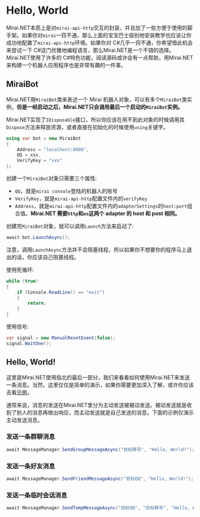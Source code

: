 # Hello, World

Mirai.NET本质上是对`mirai-api-http`交互的封装，并且加了一些方便于使用的脚手架。如果你对`mirai`一窍不通，那么上面的宝宝巴士级别地安装教学也应该让你成功地配置了`mirai-api-http`环境。如果你对 C#几乎一窍不通，你希望借此机会来尝试一下 C#这门优雅地编程语言，那么Mirai.NET是一个不错的选择。Mirai.NET使用了许多的 C#特色功能，阅读源码或许会有一点帮助，用Mirai.NET来构建一个机器人应用程序也是非常有趣的一件事。

## MiraiBot

Mirai.NET用`MiraiBot`类来表述一个 Mirai 机器人对象，可以有多个`MiraiBot`类实例，**但是一经启动之后，Mirai.NET只会调用最后一个启动的`MiraiBot`实例。**

Mirai.NET实现了`IDisposable`接口，所以你应该在用不到此对象的时候调用其`Dispose`方法来释放资源，或者直接在初始化的时候使用`using`关键字。

```cs
using var bot = new MiraiBot
{
    Address = "localhost:8080",
    QQ = xxx,
    VerifyKey = "xxx"
};
```

创建一个`MiraiBot`对象只需要三个属性:

- `QQ`，就是`mirai console`登陆的机器人的账号
- `VerifyKey`，就是`mirai-api-http`配置文件内的`verifyKey`
- `Address`，就是`mirai-api-http`配置文件内的`adapterSettings`的`host:port`组合值。**Mirai.NET 需要`http`和`ws`这两个 adapter 的 host 和 post 相同。**

创建完`MiraiBot`对象，就可以调用`Launch`方法来启动了:

```cs
await bot.LaunchAsync();
```

注意，调用`LaunchAsync`方法并不会阻塞线程，所以如果你不想要你的程序马上退出的话，你应该自己阻塞线程。

使用死循环:

```cs
while (true)
{
    if (Console.ReadLine() == "exit")
    {
        return;
    }
}
```

使用信号:

```cs
var signal = new ManualResetEvent(false);
signal.WaitOne();
```

## Hello, World!

这里是Mirai.NET使用指北的最后一部分，我们来看看如何使用Mirai.NET来发送一条消息。当然，这里仅仅是简单的演示，如果你需要更加深入了解，或许你应该去看[示例]()。

通常来说，消息的发送在Mirai.NET里分为主动发送被被动发送。被动发送就是收到了别人的消息再做出响应，而主动发送就是自己发送的消息。下面的示例仅演示主动发送消息。

### 发送一条群聊消息

```cs
await MessageManager.SendGroupMessageAsync("目标群号", "Hello, World!");
```

### 发送一条好友消息

```cs
await MessageManager.SendFriendMessageAsync("目标QQ", "Hello, World!");
```

### 发送一条临时会话消息

```cs
await MessageManager.SendTempMessageAsync("目标QQ", "目标群号", "Hello, World!");
```